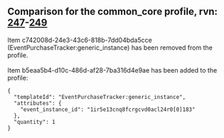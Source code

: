 ## Comparison for the common_core profile, rvn: [247](https://github.com/PRO100KatYT/FortniteProfileRevisions/tree/main/profiles/common_core/247%20common_core.json)-[249](https://github.com/PRO100KatYT/FortniteProfileRevisions/tree/main/profiles/common_core/249%20common_core.json)

Item c742008d-24e3-43c6-818b-7dd04bda5cce (EventPurchaseTracker:generic_instance) has been removed from the profile.
<br><br>
Item b5eaa5b4-d10c-486d-af28-7ba316d4e9ae has been added to the profile:

```
{
  "templateId": "EventPurchaseTracker:generic_instance",
  "attributes": {
    "event_instance_id": "1ir5e13cnq8fcrgcvd0acl24r0[0]183"
  },
  "quantity": 1
}
```

<br><br>
